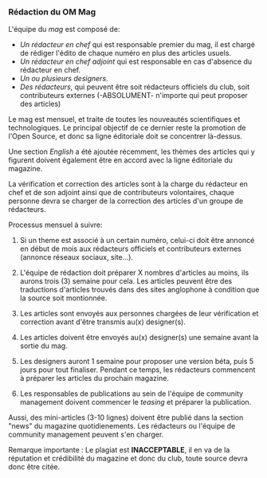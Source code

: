 ### Rédaction du OM Mag

L'équipe du *mag* est composé de:

- *Un rédacteur en chef* qui est responsable premier du mag, il est chargé de rédiger l'édito de chaque numéro en plus des articles usuels.
- *Un rédacteur en chef adjoint* qui est responsable en cas d'absence du rédacteur en chef.
- *Un ou plusieurs designers*.
- *Des rédacteurs*, qui peuvent être soit rédacteurs officiels du club, soit contributeurs externes (-ABSOLUMENT- n'importe qui peut proposer des articles)

Le mag est mensuel, et traite de toutes les nouveautés scientifiques et technologiques. Le principal objectif de ce dernier reste la promotion de l'Open Source, et donc sa ligne éditoriale doit se concentrer là-dessus.

Une section *English* a été ajoutée récemment, les thèmes des articles qui y figurent doivent également être en accord avec la ligne éditoriale du magazine.

La vérification et correction des articles sont à la charge du rédacteur en chef et de son adjoint ainsi que de contributeurs volontaires, chaque personne devra se charger de la correction des articles d'un groupe de rédacteurs.

Processus mensuel à suivre:

1. Si un theme est associé à un certain numéro, celui-ci doit être annoncé en début de mois aux rédacteurs officiels et contributeurs externes (annonce réseaux sociaux, site...).

2. L'équipe de rédaction doit préparer X nombres d'articles au moins, ils aurons trois (3) semaine pour cela. Les articles peuvent être des traductions d'articles trouvés dans des sites anglophone à condition que la source soit montionnée.

3. Les articles sont envoyés aux personnes chargées de leur vérification et correction avant d'être transmis au(x) designer(s).

4. Les articles doivent être envoyés au(x) designer(s) une semaine avant la sortie du mag.

5. Les designers auront 1 semaine pour proposer une version béta, puis 5 jours pour tout finaliser. Pendant ce temps, les rédacteurs commencent à préparer les articles du prochain magazine.

6. Les responsables de publications au sein de l'équipe de community management doivent commencer le *teasing* et préparer la publication.
 

Aussi, des mini-articles (3-10 lignes) doivent être publié dans la section "news" du magazine quotidienements. Les rédacteurs ou l'équipe de community management peuvent s'en charger.

Remarque importante : Le plagiat est **INACCEPTABLE**, il en va de la réputation et crédibilité du magazine et donc du club, toute source devra donc être citée.


